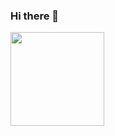 ### Hi there 👋

<div>
  <a href="https://github.com/caioarantes">
  <img height="150em" src="https://github-readme-stats.vercel.app/api?username=caioarantes&show_icons=true&theme=dracula&include_all_commits=true&count_private=true"/>
</div>

<!--
**caioarantes/caioarantes** is a ✨ _special_ ✨ repository because its `README.md` (this file) appears on your GitHub profile.

Here are some ideas to get you started:

- 🔭 I’m currently working on ...
- 🌱 I’m currently learning ...
- 👯 I’m looking to collaborate on ...
- 🤔 I’m looking for help with ...
- 💬 Ask me about ...
- 📫 How to reach me: ...
- 😄 Pronouns: ...
- ⚡ Fun fact: ...
-->
